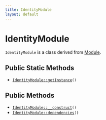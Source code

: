 ```yaml
---
title: IdentityModule
layout: default
---
```


# IdentityModule

<code>IdentityModule</code> is a class derived from <a href="Module">Module</a>.

## Public Static Methods

* <code><a href="IdentityModule%3A%3AgetInstance">IdentityModule::getInstance</a>()</code>

## Public Methods

* <code><a href="IdentityModule%3A%3A__construct">IdentityModule::__construct</a>()</code>
* <code><a href="IdentityModule%3A%3Adependencies">IdentityModule::dependencies</a>()</code>

